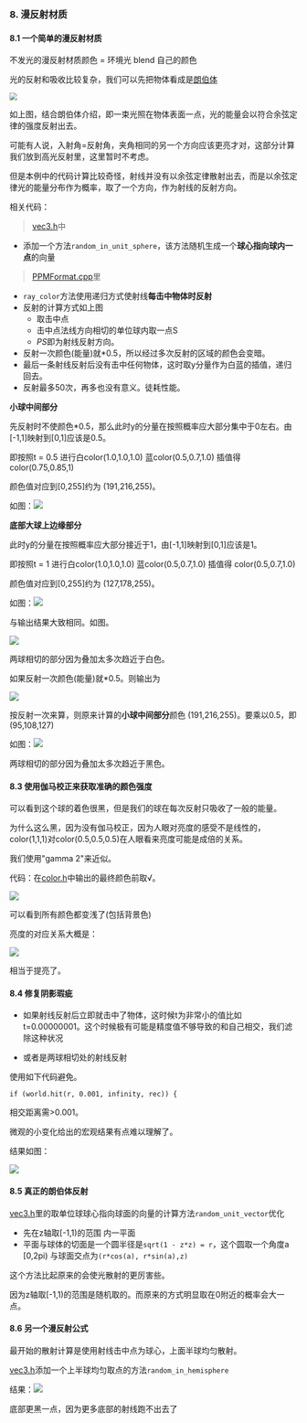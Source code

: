 ### 8. 漫反射材质



#### 8.1 一个简单的漫反射材质

不发光的漫反射材质颜色 = 环境光  blend  自己的颜色

光的反射和吸收比较复杂，我们可以先把物体看成是[朗伯体](../pbrt/3.精确光源反射方程简化推导.md)

<img src="pic/16.png" style="zoom:80%;" />

如上图，结合朗伯体介绍，即一束光照在物体表面一点，光的能量会以符合余弦定律的强度反射出去。

可能有人说，入射角=反射角，夹角相同的另一个方向应该更亮才对，这部分计算我们放到高光反射里，这里暂时不考虑。



但是本例中的代码计算比较奇怪，射线并没有以余弦定律散射出去，而是以余弦定律光的能量分布作为概率，取了一个方向，作为射线的反射方向。

相关代码：

> [vec3.h](code/8.漫反射材质/1.射线递归反射)中

* 添加一个方法`random_in_unit_sphere`，该方法随机生成一个**球心指向球内一点**的向量



> [PPMFormat.cpp](code/8.漫反射材质/1.射线递归反射)里

* `ray_color`方法使用递归方式使射线**每击中物体时反射**
* 反射的计算方式如上图
  * 取击中点
  * 击中点法线方向相切的单位球内取一点S
  * $PS$即为射线反射方向。
* 反射一次颜色(能量)就*0.5，所以经过多次反射的区域的颜色会变暗。
* 最后一条射线反射后没有击中任何物体，这时取y分量作为白蓝的插值，递归回去。
* 反射最多50次，再多也没有意义。徒耗性能。



**小球中间部分**

先反射时不使颜色*0.5，那么此时y的分量在按照概率应大部分集中于0左右。由[-1,1]映射到[0,1]应该是0.5。

即按照t = 0.5 进行白color(1.0,1.0,1.0) 蓝color(0.5,0.7,1.0) 插值得  color(0.75,0.85,1) 

颜色值对应到[0,255]约为 (191,216,255)。

如图：![](pic/17.png)



**底部大球上边缘部分**

此时y的分量在按照概率应大部分接近于1，由[-1,1]映射到[0,1]应该是1。

即按照t = 1 进行白color(1.0,1.0,1.0) 蓝color(0.5,0.7,1.0) 插值得 color(0.5,0.7,1.0)

颜色值对应到[0,255]约为 (127,178,255)。

如图：![](pic/18.png)



与输出结果大致相同。如图。

![](pic/19.png)



两球相切的部分因为叠加太多次趋近于白色。



如果反射一次颜色(能量)就*0.5。则输出为

![](pic/20.png)

按反射一次来算，则原来计算的**小球中间部分**颜色 (191,216,255)。要乘以0.5，即(95,108,127)

如图：![](pic/21.png)

两球相切的部分因为叠加太多次趋近于黑色。



#### 8.3 使用伽马校正来获取准确的颜色强度

可以看到这个球的着色很黑，但是我们的球在每次反射只吸收了一般的能量。

为什么这么黑，因为没有伽马校正，因为人眼对亮度的感受不是线性的，color(1,1,1)对color(0.5,0.5,0.5)在人眼看来亮度可能是成倍的关系。

我们使用"gamma 2"来近似。

代码：在[color.h](code/8.漫反射材质/3.gamma校正)中输出的最终颜色前取√。

![](pic/22.png)

可以看到所有颜色都变浅了(包括背景色)

亮度的对应关系大概是：

![](pic/23.png)

相当于提亮了。



#### 8.4 修复阴影瑕疵

* 如果射线反射后立即就击中了物体，这时候t为非常小的值比如t=0.00000001。这个时候极有可能是精度值不够导致的和自己相交，我们滤除这种状况

* 或者是两球相切处的射线反射

使用如下代码避免。

`if (world.hit(r, 0.001, infinity, rec)) {`

相交距离需>0.001。



微观的小变化给出的宏观结果有点难以理解了。

结果如图：

![](pic/24.png)



#### 8.5 真正的朗伯体反射

[vec3.h](code/8.漫反射材质/5.单位球面上取点优化)里的取单位球球心指向球面的向量的计算方法`random_unit_vector`优化

* 先在z轴取[-1,1)的范围 内一平面
* 平面与球体的切面是一个圆半径是`sqrt(1 - z*z) = r`，这个圆取一个角度a [0,2pi)  与球面交点为`(r*cos(a), r*sin(a),z)`

这个方法比起原来的会使光散射的更厉害些。

因为z轴取[-1,1)的范围是随机取的。而原来的方式明显取在0附近的概率会大一点。



#### 8.6 另一个漫反射公式

最开始的散射计算是使用射线击中点为球心，上面半球均匀散射。

[vec3.h](code/8.漫反射材质/6.上半球均匀散射)添加一个上半球均匀取点的方法`random_in_hemisphere`

结果：![](pic/25.png)

底部更黑一点，因为更多底部的射线跑不出去了